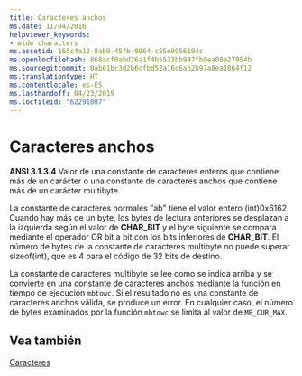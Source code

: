 ```yaml
---
title: Caracteres anchos
ms.date: 11/04/2016
helpviewer_keywords:
- wide characters
ms.assetid: 165c4a12-8ab9-45fb-9964-c55e9956194c
ms.openlocfilehash: 868acf0abd26a1f4b5533bb997fb9ea09a27954b
ms.sourcegitcommit: 0ab61bc3d2b6cfbd52a16c6ab2b97a8ea1864f12
ms.translationtype: HT
ms.contentlocale: es-ES
ms.lasthandoff: 04/23/2019
ms.locfileid: "62291007"
---
```

# <a name="wide-characters"></a>Caracteres anchos

**ANSI 3.1.3.4** Valor de una constante de caracteres enteros que contiene más de un carácter o una constante de caracteres anchos que contiene más de un carácter multibyte

La constante de caracteres normales "ab" tiene el valor entero (int)0x6162. Cuando hay más de un byte, los bytes de lectura anteriores se desplazan a la izquierda según el valor de **CHAR_BIT** y el byte siguiente se compara mediante el operador OR bit a bit con los bits inferiores de **CHAR_BIT**. El número de bytes de la constante de caracteres multibyte no puede superar sizeof(int), que es 4 para el código de 32 bits de destino.

La constante de caracteres multibyte se lee como se indica arriba y se convierte en una constante de caracteres anchos mediante la función en tiempo de ejecución `mbtowc`. Si el resultado no es una constante de caracteres anchos válida, se produce un error. En cualquier caso, el número de bytes examinados por la función `mbtowc` se limita al valor de `MB_CUR_MAX`.

## <a name="see-also"></a>Vea también

[Caracteres](../c-language/characters.md)
